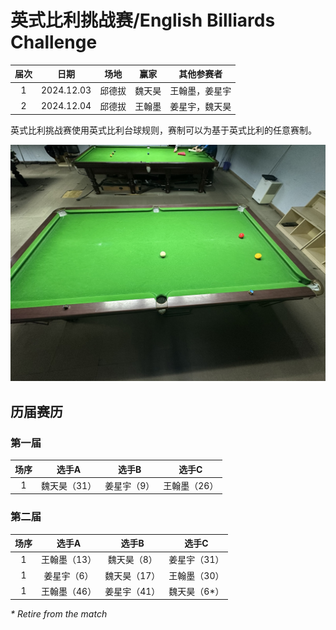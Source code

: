 # 英式比利挑战赛/English Billiards Challenge

| 届次 | 日期       | 场地    | 赢家   | 其他参赛者    |
| :--: | :--------: | :----: | :---: | :-----------: |
| 1    | 2024.12.03 | 邱德拔 | 魏天昊 | 王翰墨，姜星宇 |
| 2    | 2024.12.04 | 邱德拔 | 王翰墨 | 姜星宇，魏天昊 |

英式比利挑战赛使用英式比利台球规则，赛制可以为基于英式比利的任意赛制。

![](./img/english_billiards_challenge.jpg)

## 历届赛历

### 第一届

| 场序 | 选手A        | 选手B       | 选手C       |
| :--: | :---------: | :---------: | :---------: |
| 1    | 魏天昊（31） | 姜星宇（9） | 王翰墨（26） |

### 第二届

| 场序 | 选手A        | 选手B       | 选手C       |
| :--: | :---------: | :---------: | :---------: |
| 1    | 王翰墨（13） | 魏天昊（8） | 姜星宇（31） |
| 1    | 姜星宇（6）  | 魏天昊（17）| 王翰墨（30） |
| 1    | 王翰墨（46） | 姜星宇（41） | 魏天昊（6\*）|

*\* Retire from the match*
